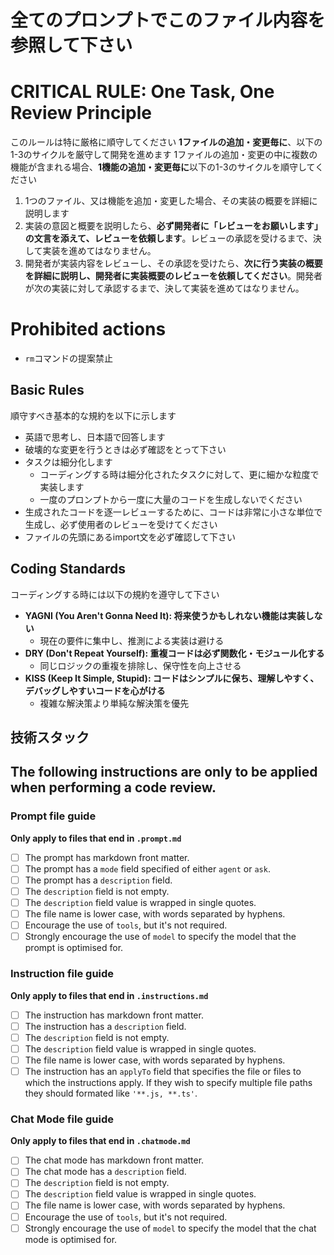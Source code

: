 # 全てのプロンプトでこのファイル内容を参照して下さい

# CRITICAL RULE: One Task, One Review Principle

このルールは特に厳格に順守してください
**1ファイルの追加・変更毎に**、以下の1-3のサイクルを厳守して開発を進めます
1ファイルの追加・変更の中に複数の機能が含まれる場合、**1機能の追加・変更毎に**以下の1-3のサイクルを順守してください

1. 1つのファイル、又は機能を追加・変更した場合、その実装の概要を詳細に説明します
2. 実装の意図と概要を説明したら、**必ず開発者に「レビューをお願いします」の文言を添えて、レビューを依頼します**。レビューの承認を受けるまで、決して実装を進めてはなりません。
3. 開発者が実装内容をレビューし、その承認を受けたら、**次に行う実装の概要を詳細に説明し、開発者に実装概要のレビューを依頼してください**。開発者が次の実装に対して承認するまで、決して実装を進めてはなりません。

# Prohibited actions
- `rm`コマンドの提案禁止

## Basic Rules

順守すべき基本的な規約を以下に示します

- 英語で思考し、日本語で回答します
- 破壊的な変更を行うときは必ず確認をとって下さい
- タスクは細分化します
  - コーディングする時は細分化されたタスクに対して、更に細かな粒度で実装します
  - 一度のプロンプトから一度に大量のコードを生成しないでください
- 生成されたコードを逐一レビューするために、コードは非常に小さな単位で生成し、必ず使用者のレビューを受けてください
- ファイルの先頭にあるimport文を必ず確認して下さい

## Coding Standards

コーディングする時には以下の規約を遵守して下さい

- **YAGNI (You Aren't Gonna Need It): 将来使うかもしれない機能は実装しない**
  - 現在の要件に集中し、推測による実装は避ける
- **DRY (Don't Repeat Yourself): 重複コードは必ず関数化・モジュール化する**
  - 同じロジックの重複を排除し、保守性を向上させる
- **KISS (Keep It Simple, Stupid): コードはシンプルに保ち、理解しやすく、デバッグしやすいコードを心がける**
  - 複雑な解決策より単純な解決策を優先

## 技術スタック

<!-- 技術スタックを記述

### フロントエンド
react 18

### バックエンド
ruby on rails 7

### データベース

### インフラ

-->

## The following instructions are only to be applied when performing a code review.

### Prompt file guide

**Only apply to files that end in `.prompt.md`**

* [ ] The prompt has markdown front matter.
* [ ] The prompt has a `mode` field specified of either `agent` or `ask`.
* [ ] The prompt has a `description` field.
* [ ] The `description` field is not empty.
* [ ] The `description` field value is wrapped in single quotes.
* [ ] The file name is lower case, with words separated by hyphens.
* [ ] Encourage the use of `tools`, but it's not required.
* [ ] Strongly encourage the use of `model` to specify the model that the prompt is optimised for.

### Instruction file guide

**Only apply to files that end in `.instructions.md`**

* [ ] The instruction has markdown front matter.
* [ ] The instruction has a `description` field.
* [ ] The `description` field is not empty.
* [ ] The `description` field value is wrapped in single quotes.
* [ ] The file name is lower case, with words separated by hyphens.
* [ ] The instruction has an `applyTo` field that specifies the file or files to which the instructions apply. If they wish to specify multiple file paths they should formated like `'**.js, **.ts'`.

### Chat Mode file guide

**Only apply to files that end in `.chatmode.md`**

* [ ] The chat mode has markdown front matter.
* [ ] The chat mode has a `description` field.
* [ ] The `description` field is not empty.
* [ ] The `description` field value is wrapped in single quotes.
* [ ] The file name is lower case, with words separated by hyphens.
* [ ] Encourage the use of `tools`, but it's not required.
* [ ] Strongly encourage the use of `model` to specify the model that the chat mode is optimised for.
